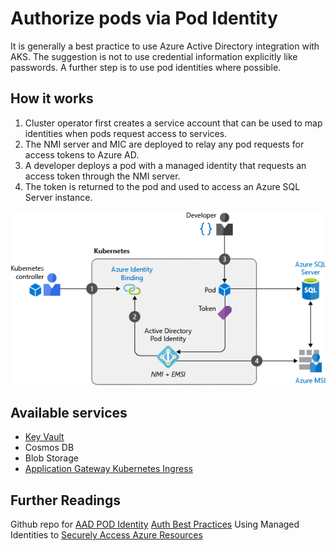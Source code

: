 # Authorize pods via Pod Identity

It is generally a best practice to use Azure Active Directory integration with AKS. The suggestion is not to use credential information explicitly like passwords. A further step is to use pod identities where possible. 

## How it works

1. Cluster operator first creates a service account that can be used to map identities when pods request access to services.
2. The NMI server and MIC are deployed to relay any pod requests for access tokens to Azure AD.
3. A developer deploys a pod with a managed identity that requests an access token through the NMI server.
4. The token is returned to the pod and used to access an Azure SQL Server instance.

![Pod Identities](images/pod-identities.png "Pod Identities")

## Available services

- [Key Vault](https://github.com/Azure/kubernetes-keyvault-flexvol#option-2-pod-identity)
- Cosmos DB
- Blob Storage
- [Application Gateway Kubernetes Ingress](https://github.com/Azure/application-gateway-kubernetes-ingress)

## Further Readings

Github repo for [AAD POD Identity](https://github.com/Azure/aad-pod-identity)
[Auth Best Practices](https://docs.microsoft.com/de-de/azure/aks/operator-best-practices-identity#use-pod-identities)
Using Managed Identities to [Securely Access Azure Resources](https://dzone.com/articles/using-managed-identity-to-securely-access-azure-re)
